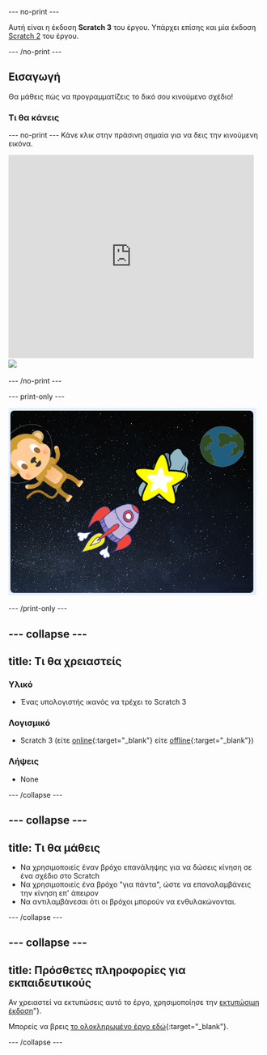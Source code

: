\--- no-print \---

Αυτή είναι η έκδοση **Scratch 3** του έργου. Υπάρχει επίσης και μία έκδοση [Scratch 2](https://projects.raspberrypi.org/en/projects/lost-in-space-scratch2) του έργου.

\--- /no-print \---

## Εισαγωγή

Θα μάθεις πώς να προγραμματίζεις το δικό σου κινούμενο σχέδιο!

### Τι θα κάνεις

\--- no-print \--- Κάνε κλικ στην πράσινη σημαία για να δεις την κινούμενη εικόνα.

<div class="scratch-preview">
  <iframe allowtransparency="true" width="485" height="402" src="https://scratch.mit.edu/projects/embed/276873231/?autostart=false" frameborder="0" scrolling="no"></iframe>
  <img src="images/space-final.png">
</div>

\--- /no-print \---

\--- print-only \---

![Ολοκληρωμένο έργο](images/showcase_static.png)

\--- /print-only \---

## \--- collapse \---

## title: Τι θα χρειαστείς

### Υλικό

- Ένας υπολογιστής ικανός να τρέχει το Scratch 3

### Λογισμικό

- Scratch 3 (είτε [online](http://rpf.io/scratchon){:target="_blank"} είτε [offline](http://rpf.io/scratchoff){:target="_blank"})

### Λήψεις

- None

\--- /collapse \---

## \--- collapse \---

## title: Τι θα μάθεις

- Να χρησιμοποιείς έναν βρόχο επανάληψης για να δώσεις κίνηση σε ένα σχέδιο στο Scratch
- Να χρησιμοποιείς ένα βρόχο "για πάντα", ώστε να επαναλαμβάνεις την κίνηση επ' άπειρον
- Να αντιλαμβάνεσαι ότι οι βρόχοι μπορούν να ενθυλακώνονται.

\--- /collapse \---

## \--- collapse \---

## title: Πρόσθετες πληροφορίες για εκπαιδευτικούς

Αν χρειαστεί να εκτυπώσεις αυτό το έργο, χρησιμοποίησε την [εκτυπώσιμη έκδοση](https://projects.raspberrypi.org/en/projects/lost-in-space/print)"}.

Μπορείς να βρεις [το ολοκληρωμένο έργο εδώ](http://rpf.io/p/en/lost-in-space-get){:target="_blank"}.

\--- /collapse \---